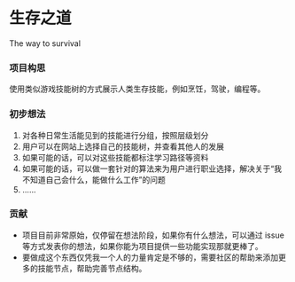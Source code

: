 # 生存之道
The way to survival

### 项目构思

使用类似游戏技能树的方式展示人类生存技能，例如烹饪，驾驶，编程等。

### 初步想法

1. 对各种日常生活能见到的技能进行分组，按照层级划分
2. 用户可以在网站上选择自己的技能树，并查看其他人的发展
3. 如果可能的话，可以对这些技能都标注学习路径等资料
4. 如果可能的话，可以做一套针对的算法来为用户进行职业选择，解决关于“我不知道自己会什么，能做什么工作”的问题
5. ......

### 贡献

- 项目目前非常原始，仅停留在想法阶段，如果你有什么想法，可以通过 issue 等方式发表你的想法，如果你能为项目提供一些功能实现那就更棒了。
- 要做成这个东西仅凭我一个人的力量肯定是不够的，需要社区的帮助来添加更多的技能节点，帮助完善节点结构。
